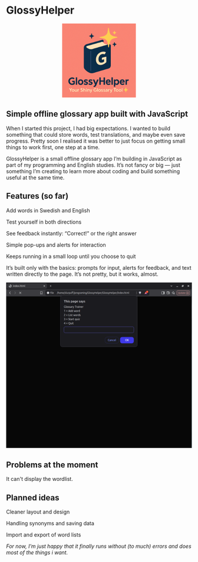 # GlossyHelper


<p align="center">
  <img src="logo.png" alt="GlossyHelper Logo" width="200">
</p>



## Simple offline glossary app built with JavaScript

When I started this project, I had big expectations. I wanted to build something that could store words, test translations, and maybe even save progress. Pretty soon I realised it was better to just focus on getting small things to work first, one step at a time.

GlossyHelper is a small offline glossary app I’m building in JavaScript as part of my programming and English studies.
It’s not fancy or big — just something I’m creating to learn more about coding and build something useful at the same time.


## Features (so far)

Add words in Swedish and English

Test yourself in both directions

See feedback instantly: “Correct!” or the right answer

Simple pop-ups and alerts for interaction

Keeps running in a small loop until you choose to quit

It’s built only with the basics: prompts for input, alerts for feedback, and text written directly to the page. It’s not pretty, but it works, almost.

<p align="center">
  <img src="main-menu.png" alt="Main menu" width="600">
</p>


## Problems at the moment
It can't display the wordlist.


## Planned ideas

Cleaner layout and design

Handling synonyms and saving data

Import and export of word lists

*For now, I’m just happy that it finally runs without (to much) errors and does most of the things i want.*